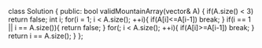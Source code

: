 <!--
 * @Author: your name
 * @Date: 2020-11-03 13:20:02
 * @LastEditTime: 2020-11-03 13:20:13
 * @LastEditors: your name
 * @Description: In User Settings Edit
 * @FilePath: /projects/leetcode/941. 有效的山脉数组.md
-->
class Solution {
public:
    bool validMountainArray(vector<int>& A) {
        if(A.size() < 3) return false;
        int i;
        for(i = 1; i < A.size(); ++i){
            if(A[i]<=A[i-1]) break;
        }
        if(i == 1 || i == A.size()){
            return false;
        }
        for(; i < A.size(); ++i){
            if(A[i]>=A[i-1]) break;
        }
        return i == A.size(); 
    }
};